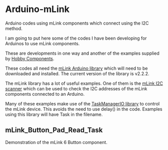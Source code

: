 # Arduino-mLink

Arduino codes using mLink components which connect using the I2C method.

I am going to put here some of the codes I have been developing for Arduinos to use mLink components.

These are developments in one way and another of the examples supplied by [Hobby Components](https://hobbycomponents.com/).

These codes all need the [mLink Arduino library](https://github.com/HobbyComponents/mLink) which will need to be downloaded and installed. The current version of the library is v2.2.2.

The mLink library has a lot of useful examples. One of them is the [mLink I2C scanner](https://github.com/HobbyComponents/mLink/tree/main/examples/mLink_I2C_Scanner) which can be used to check the I2C addresses of the mLink components connected to an Arduino.

Many of these examples make use of the [TaskManagerIO library](https://tcmenu.github.io/documentation/arduino-libraries//taskmanager-io/) to control the mLink device. This avoids the need to use delay() in the code. Examples using this library will have Task in the filename.

## mLink_Button_Pad_Read_Task

Demonstration of the mLink 6 Button component.

